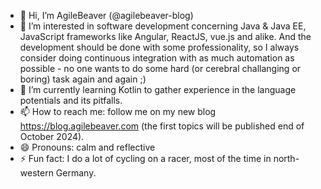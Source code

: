 - 👋 Hi, I’m AgileBeaver (@agilebeaver-blog)
- 👀 I’m interested in software development concerning Java & Java EE, JavaScript frameworks like Angular, ReactJS, vue.js and alike. And the development should be done with some professionality, so I always consider doing continuous integration with as much automation as possible - no one wants to do some hard (or cerebral challanging or boring) task again and again ;)
- 🌱 I’m currently learning Kotlin to gather experience in the language potentials and its pitfalls.
- 📫 How to reach me: follow me on my new blog https://blog.agilebeaver.com (the first topics will be published end of October 2024).
- 😄 Pronouns: calm and reflective
- ⚡ Fun fact: I do a lot of cycling on a racer, most of the time in north-western Germany.

<!---
agilebeaver-blog/agilebeaver-blog is a ✨ special ✨ repository because its `README.md` (this file) appears on your GitHub profile.
You can click the Preview link to take a look at your changes.
--->
